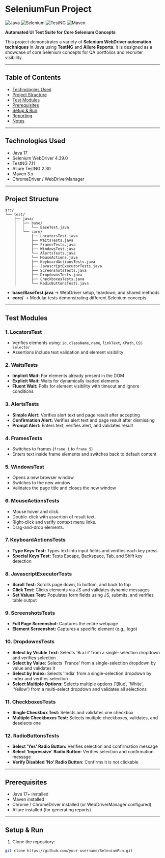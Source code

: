 # SeleniumFun Project

![Java](https://img.shields.io/badge/Java-17-orange) ![Selenium](https://img.shields.io/badge/Selenium-4.29.0-green) ![TestNG](https://img.shields.io/badge/TestNG-7.11-blue) ![Maven](https://img.shields.io/badge/Maven-3.x-red)

**Automated UI Test Suite for Core Selenium Concepts**  

This project demonstrates a variety of **Selenium WebDriver automation techniques** in Java using **TestNG** and **Allure Reports**. It is designed as a showcase of core Selenium concepts for QA portfolios and recruiter visibility.

---

## Table of Contents

- [Technologies Used](#technologies-used)  
- [Project Structure](#project-structure)  
- [Test Modules](#test-modules)  
- [Prerequisites](#prerequisites)  
- [Setup & Run](#setup--run)  
- [Reporting](#reporting)  
- [Notes](#notes)  

---

## Technologies Used

- Java 17  
- Selenium WebDriver 4.29.0  
- TestNG 7.11  
- Allure TestNG 2.30  
- Maven 3.x  
- ChromeDriver / WebDriverManager  

---

## Project Structure

```plaintext
src/
└── test/
    ├── java/
    │   ├── base/
    │   │   └── BaseTest.java
    │   └── core/
    │       ├── LocatorsTest.java
    │       ├── WaitsTests.java
    │       ├── FramesTests.java
    │       ├── WindowsTest.java
    │       └── AlertsTests.java
    │       └── MouseActions.java
    │       ├── KeyboardActionsTests.java
    │       ├── JavascriptExecutorTests.java
    │       ├── ScreenshotsTests.java
    │       ├── DropdownsTests.java    
    │       ├── CheckboxesTests.java
    │       └── RadioButtonsTests.java
```
- **base/BaseTest.java** → WebDriver setup, teardown, and shared methods  
- **core/** → Modular tests demonstrating different Selenium concepts  

---

## Test Modules

### 1. LocatorsTest
- Verifies elements using: `id`, `className`, `name`, `linkText`, `XPath`, `CSS Selector`  
- Assertions include text validation and element visibility  

### 2. WaitsTests
- **Implicit Wait:** For elements already present in the DOM  
- **Explicit Wait:** Waits for dynamically loaded elements  
- **Fluent Wait:** Polls for element visibility with timeout and ignore conditions

### 3. AlertsTests
- **Simple Alert:** Verifies alert text and page result after accepting  
- **Confirmation Alert:** Verifies alert text and page result after dismissing  
- **Prompt Alert:** Enters text, verifies alert, and validates result    

### 4. FramesTests
- Switches to frames (`frame_1` to `frame_5`)  
- Enters text inside frame elements and switches back to default content  

### 5. WindowsTest
- Opens a new browser window  
- Switches to the new window  
- Validates the page title and closes the new window  

### 6. MouseActionsTests
- Mouse hover and click.
- Double-click with assertion of result text.
- Right-click and verify context menu links.
- Drag-and-drop elements.

### 7. KeyboardActionsTests
- **Type Keys Test:** Types text into input fields and verifies each key press  
- **Special Keys Test:** Tests Escape, Backspace, Tab, and Shift key detection  

### 8. JavascriptExecutorTests
- **Scroll Test:** Scrolls page down, to bottom, and back to top  
- **Click Test:** Clicks elements via JS and validates dynamic messages  
- **Set Values Test:** Populates form fields using JS, submits, and verifies table output  

### 9. ScreenshotsTests
- **Full Page Screenshot:** Captures the entire webpage  
- **Element Screenshot:** Captures a specific element (e.g., logo)

### 10. DropdownsTests
- **Select by Visible Text:** Selects 'Brazil' from a single-selection dropdown and verifies selection  
- **Select by Value:** Selects 'France' from a single-selection dropdown by value and validates it  
- **Select by Index:** Selects 'India' from a single-selection dropdown by index and verifies selection  
- **Select Multiple Options:** Selects multiple options ('Blue', 'White', 'Yellow') from a multi-select dropdown and validates all selections  

### 11. CheckboxesTests
- **Single Checkbox Test:** Selects and validates one checkbox  
- **Multiple Checkboxes Test:** Selects multiple checkboxes, validates, and deselects one  

### 12. RadioButtonsTests
- **Select 'Yes' Radio Button:** Verifies selection and confirmation message  
- **Select 'Impressive' Radio Button:** Verifies selection and confirmation message  
- **Verify Disabled 'No' Radio Button:** Confirms it is not clickable  
  
---

## Prerequisites

- Java 17+ installed  
- Maven installed  
- Chrome / ChromeDriver installed (or WebDriverManager configured)  
- Allure installed (for generating reports)
  
---

## Setup & Run

1. Clone the repository:

```bash
git clone https://github.com/your-username/SeleniumFun.git

